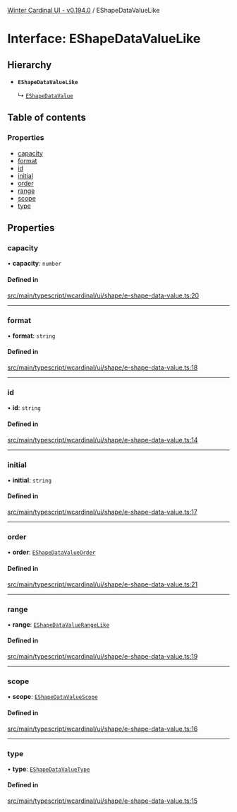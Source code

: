[Winter Cardinal UI - v0.194.0](../index.md) / EShapeDataValueLike

# Interface: EShapeDataValueLike

## Hierarchy

- **`EShapeDataValueLike`**

  ↳ [`EShapeDataValue`](EShapeDataValue.md)

## Table of contents

### Properties

- [capacity](EShapeDataValueLike.md#capacity)
- [format](EShapeDataValueLike.md#format)
- [id](EShapeDataValueLike.md#id)
- [initial](EShapeDataValueLike.md#initial)
- [order](EShapeDataValueLike.md#order)
- [range](EShapeDataValueLike.md#range)
- [scope](EShapeDataValueLike.md#scope)
- [type](EShapeDataValueLike.md#type)

## Properties

### capacity

• **capacity**: `number`

#### Defined in

[src/main/typescript/wcardinal/ui/shape/e-shape-data-value.ts:20](https://github.com/winter-cardinal/winter-cardinal-ui/blob/v0.194.0/src/main/typescript/wcardinal/ui/shape/e-shape-data-value.ts#L20)

___

### format

• **format**: `string`

#### Defined in

[src/main/typescript/wcardinal/ui/shape/e-shape-data-value.ts:18](https://github.com/winter-cardinal/winter-cardinal-ui/blob/v0.194.0/src/main/typescript/wcardinal/ui/shape/e-shape-data-value.ts#L18)

___

### id

• **id**: `string`

#### Defined in

[src/main/typescript/wcardinal/ui/shape/e-shape-data-value.ts:14](https://github.com/winter-cardinal/winter-cardinal-ui/blob/v0.194.0/src/main/typescript/wcardinal/ui/shape/e-shape-data-value.ts#L14)

___

### initial

• **initial**: `string`

#### Defined in

[src/main/typescript/wcardinal/ui/shape/e-shape-data-value.ts:17](https://github.com/winter-cardinal/winter-cardinal-ui/blob/v0.194.0/src/main/typescript/wcardinal/ui/shape/e-shape-data-value.ts#L17)

___

### order

• **order**: [`EShapeDataValueOrder`](../index.md#eshapedatavalueorder)

#### Defined in

[src/main/typescript/wcardinal/ui/shape/e-shape-data-value.ts:21](https://github.com/winter-cardinal/winter-cardinal-ui/blob/v0.194.0/src/main/typescript/wcardinal/ui/shape/e-shape-data-value.ts#L21)

___

### range

• **range**: [`EShapeDataValueRangeLike`](EShapeDataValueRangeLike.md)

#### Defined in

[src/main/typescript/wcardinal/ui/shape/e-shape-data-value.ts:19](https://github.com/winter-cardinal/winter-cardinal-ui/blob/v0.194.0/src/main/typescript/wcardinal/ui/shape/e-shape-data-value.ts#L19)

___

### scope

• **scope**: [`EShapeDataValueScope`](../index.md#eshapedatavaluescope)

#### Defined in

[src/main/typescript/wcardinal/ui/shape/e-shape-data-value.ts:16](https://github.com/winter-cardinal/winter-cardinal-ui/blob/v0.194.0/src/main/typescript/wcardinal/ui/shape/e-shape-data-value.ts#L16)

___

### type

• **type**: [`EShapeDataValueType`](../index.md#eshapedatavaluetype)

#### Defined in

[src/main/typescript/wcardinal/ui/shape/e-shape-data-value.ts:15](https://github.com/winter-cardinal/winter-cardinal-ui/blob/v0.194.0/src/main/typescript/wcardinal/ui/shape/e-shape-data-value.ts#L15)
